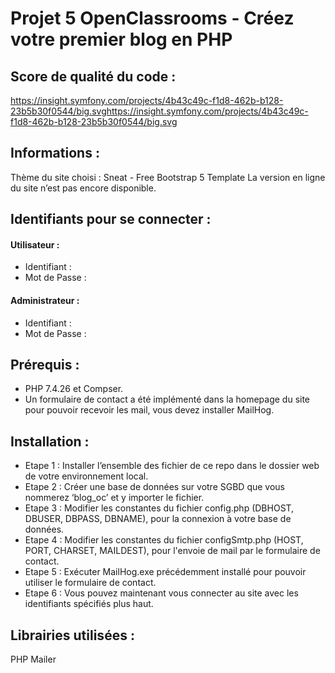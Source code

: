# Projet 5 OpenClassrooms - Créez votre premier blog en PHP

## Score de qualité du code :
https://insight.symfony.com/projects/4b43c49c-f1d8-462b-b128-23b5b30f0544/big.svghttps://insight.symfony.com/projects/4b43c49c-f1d8-462b-b128-23b5b30f0544/big.svg

## Informations :
Thème du site choisi : Sneat - Free Bootstrap 5 Template
La version en ligne du site n’est pas encore disponible.

## Identifiants pour se connecter :

#### Utilisateur :
* Identifiant :
* Mot de Passe :


#### Administrateur :
* Identifiant :
* Mot de Passe :

## Prérequis :
* PHP 7.4.26 et Compser. 
* Un formulaire de contact a été implémenté dans la homepage du site pour pouvoir recevoir les mail, vous devez installer MailHog.


## Installation :
* Etape 1 : Installer l’ensemble des fichier de ce repo dans le dossier web de votre environnement local.
* Etape 2 : Créer une base de données sur votre SGBD que vous nommerez ‘blog_oc’ et y importer le fichier.
* Etape 3 : Modifier les constantes du fichier config.php (DBHOST, DBUSER, DBPASS, DBNAME), pour la connexion à votre base de données.
* Etape 4 : Modifier les constantes du fichier configSmtp.php (HOST, PORT, CHARSET, MAILDEST), pour l'envoie de mail par le formulaire de contact.
* Etape 5 : Exécuter MailHog.exe précédemment installé pour pouvoir utiliser le formulaire de contact. 
* Etape 6 : Vous pouvez maintenant vous connecter au site avec les identifiants spécifiés plus haut.

## Librairies utilisées :
PHP Mailer
